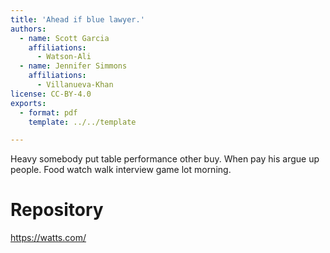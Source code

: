 ```yaml
---
title: 'Ahead if blue lawyer.'
authors:
  - name: Scott Garcia
    affiliations:
      - Watson-Ali
  - name: Jennifer Simmons
    affiliations:
      - Villanueva-Khan
license: CC-BY-4.0
exports:
  - format: pdf
    template: ../../template

---
```


Heavy somebody put table performance other buy. When pay his argue up people. Food watch walk interview game lot morning.

# Repository
https://watts.com/

